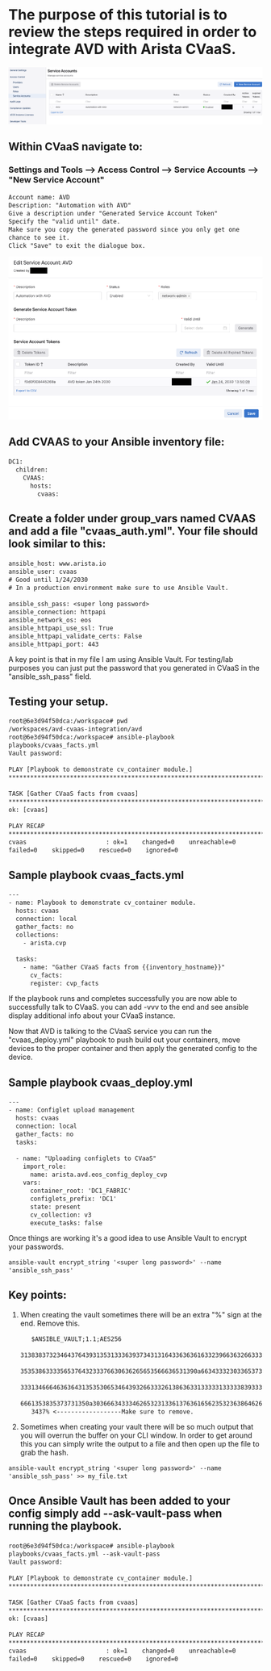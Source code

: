 # The purpose of this tutorial is to review the steps required in order to integrate AVD with Arista CVaaS.

![Figure: 1](../../../../media/create_account.png)

## Within CVaaS navigate to:
### Settings and Tools --> Access Control --> Service Accounts --> "New Service Account"

```text
Account name: AVD
Description: "Automation with AVD"
Give a description under "Generated Service Account Token"
Specify the "valid until" date.
Make sure you copy the generated password since you only get one chance to see it.
Click "Save" to exit the dialogue box. 
```
![Figure: 2](../../../../media/account_settings.png)

## Add CVAAS to your Ansible inventory file:

```text
DC1:
  children:
    CVAAS:
      hosts:
        cvaas:
```

## Create a folder under group_vars named CVAAS and add a file "cvaas_auth.yml". Your file should look similar to this:

```text
ansible_host: www.arista.io
ansible_user: cvaas
# Good until 1/24/2030
# In a production environment make sure to use Ansible Vault.

ansible_ssh_pass: <super long password>
ansible_connection: httpapi
ansible_network_os: eos
ansible_httpapi_use_ssl: True
ansible_httpapi_validate_certs: False
ansible_httpapi_port: 443
```

A key point is that in my file I am using Ansible Vault. For testing/lab purposes you can just put the password that you generated in CVaaS in the "ansible_ssh_pass" field.

## Testing your setup.
```text
root@6e3d94f50dca:/workspace# pwd
/workspaces/avd-cvaas-integration/avd
root@6e3d94f50dca:/workspace# ansible-playbook playbooks/cvaas_facts.yml
Vault password: 

PLAY [Playbook to demonstrate cv_container module.] *********************************************************************************************************************************

TASK [Gather CVaaS facts from cvaas] ************************************************************************************************************************************************
ok: [cvaas]

PLAY RECAP **************************************************************************************************************************************************************************
cvaas                      : ok=1    changed=0    unreachable=0    failed=0    skipped=0    rescued=0    ignored=0  
```

## Sample playbook cvaas_facts.yml
```text
---
- name: Playbook to demonstrate cv_container module.
  hosts: cvaas
  connection: local
  gather_facts: no
  collections:
    - arista.cvp

  tasks:
    - name: "Gather CVaaS facts from {{inventory_hostname}}"
      cv_facts:
      register: cvp_facts
```

If the playbook runs and completes successfully you are now able to successfully talk to CVaaS.
you can add -vvv to the end and see ansible display additional info about your CVaaS instance.

Now that AVD is talking to the CVaaS service you can run the "cvaas_deploy.yml" playbook to push build out your containers, move devices to the proper container and then apply the generated config to the device.

## Sample playbook cvaas_deploy.yml
```text
---
- name: Configlet upload management
  hosts: cvaas
  connection: local
  gather_facts: no
  tasks:

  - name: "Uploading configlets to CVaaS"
    import_role:
      name: arista.avd.eos_config_deploy_cvp
    vars:
      container_root: 'DC1_FABRIC'
      configlets_prefix: 'DC1'
      state: present
      cv_collection: v3
      execute_tasks: false
```


Once things are working it's a good idea to use Ansible Vault to encrypt your passwords.

```text
ansible-vault encrypt_string '<super long password>' --name 'ansible_ssh_pass'
```

## Key points:
1. When creating the vault sometimes there will be an extra "%" sign at the end. Remove this.

          $ANSIBLE_VAULT;1.1;AES256
          31383837323464376439313531333639373431316433636361633239663632663331383264646639
          3535386333356537643233376630636265653566636531390a663433323033653736653939663861
          33313466646363643135353065346439326633326138636331333331333338393332653231643930
          6661353835373731350a303666343334626532313361376361656235323638646264656639653139
          3437% <------------------Make sure to remove.

2. Sometimes when creating your vault there will be so much output that you will overrun the buffer on your CLI window. In order to get around this you can simply write the output to a file and then open up the file to grab the hash.

```text
ansible-vault encrypt_string '<super long password>' --name 'ansible_ssh_pass' >> my_file.txt
```

## Once Ansible Vault has been added to your config simply add --ask-vault-pass when running the playbook.

```text
root@6e3d94f50dca:/workspace# ansible-playbook playbooks/cvaas_facts.yml --ask-vault-pass
Vault password: 

PLAY [Playbook to demonstrate cv_container module.] **************************************************************************************************************************************************

TASK [Gather CVaaS facts from cvaas] *****************************************************************************************************************************************************************
ok: [cvaas]

PLAY RECAP *******************************************************************************************************************************************************************************************
cvaas                      : ok=1    changed=0    unreachable=0    failed=0    skipped=0    rescued=0    ignored=0   
```